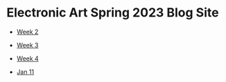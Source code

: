 # Electronic Art Spring 2023 Blog Site



* [Week 2](week2_blogpost.html)

* [Week 3](week3_blogpost.html)

* [Week 4](week4_blogpost.html)


* [Jan 11](11_classmeeting.html)
